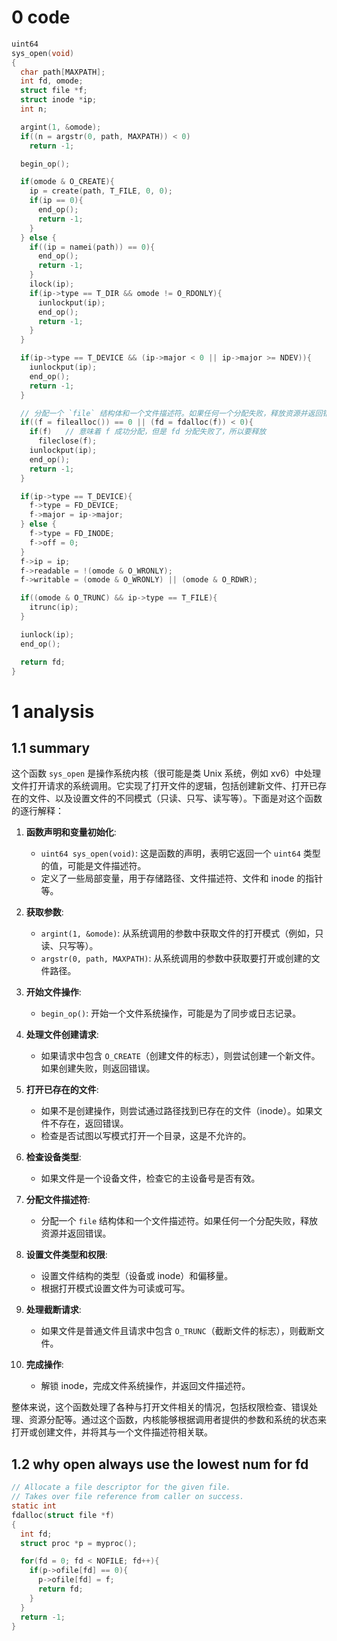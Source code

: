 # 0 code

```c
uint64
sys_open(void)
{
  char path[MAXPATH];
  int fd, omode;
  struct file *f;
  struct inode *ip;
  int n;

  argint(1, &omode);
  if((n = argstr(0, path, MAXPATH)) < 0)
    return -1;

  begin_op();

  if(omode & O_CREATE){
    ip = create(path, T_FILE, 0, 0);
    if(ip == 0){
      end_op();
      return -1;
    }
  } else {
    if((ip = namei(path)) == 0){
      end_op();
      return -1;
    }
    ilock(ip);
    if(ip->type == T_DIR && omode != O_RDONLY){
      iunlockput(ip);
      end_op();
      return -1;
    }
  }

  if(ip->type == T_DEVICE && (ip->major < 0 || ip->major >= NDEV)){
    iunlockput(ip);
    end_op();
    return -1;
  }

  // 分配一个 `file` 结构体和一个文件描述符。如果任何一个分配失败，释放资源并返回错误。
  if((f = filealloc()) == 0 || (fd = fdalloc(f)) < 0){
    if(f)   // 意味着 f 成功分配，但是 fd 分配失败了，所以要释放
      fileclose(f);
    iunlockput(ip);
    end_op();
    return -1;
  }

  if(ip->type == T_DEVICE){
    f->type = FD_DEVICE;
    f->major = ip->major;
  } else {
    f->type = FD_INODE;
    f->off = 0;
  }
  f->ip = ip;
  f->readable = !(omode & O_WRONLY);
  f->writable = (omode & O_WRONLY) || (omode & O_RDWR);

  if((omode & O_TRUNC) && ip->type == T_FILE){
    itrunc(ip);
  }

  iunlock(ip);
  end_op();

  return fd;
}

```

# 1 analysis

## 1.1 summary
这个函数 `sys_open` 是操作系统内核（很可能是类 Unix 系统，例如 xv6）中处理文件打开请求的系统调用。它实现了打开文件的逻辑，包括创建新文件、打开已存在的文件、以及设置文件的不同模式（只读、只写、读写等）。下面是对这个函数的逐行解释：

1. **函数声明和变量初始化**:
   - `uint64 sys_open(void)`: 这是函数的声明，表明它返回一个 `uint64` 类型的值，可能是文件描述符。
   - 定义了一些局部变量，用于存储路径、文件描述符、文件和 inode 的指针等。

2. **获取参数**:
   - `argint(1, &omode)`: 从系统调用的参数中获取文件的打开模式（例如，只读、只写等）。
   - `argstr(0, path, MAXPATH)`: 从系统调用的参数中获取要打开或创建的文件路径。

3. **开始文件操作**:
   - `begin_op()`: 开始一个文件系统操作，可能是为了同步或日志记录。

4. **处理文件创建请求**:
   - 如果请求中包含 `O_CREATE`（创建文件的标志），则尝试创建一个新文件。如果创建失败，则返回错误。

5. **打开已存在的文件**:
   - 如果不是创建操作，则尝试通过路径找到已存在的文件（inode）。如果文件不存在，返回错误。
   - 检查是否试图以写模式打开一个目录，这是不允许的。

6. **检查设备类型**:
   - 如果文件是一个设备文件，检查它的主设备号是否有效。

7. **分配文件描述符**:
   - 分配一个 `file` 结构体和一个文件描述符。如果任何一个分配失败，释放资源并返回错误。

8. **设置文件类型和权限**:
   - 设置文件结构的类型（设备或 inode）和偏移量。
   - 根据打开模式设置文件为可读或可写。

9. **处理截断请求**:
   - 如果文件是普通文件且请求中包含 `O_TRUNC`（截断文件的标志），则截断文件。

10. **完成操作**:
    - 解锁 inode，完成文件系统操作，并返回文件描述符。

整体来说，这个函数处理了各种与打开文件相关的情况，包括权限检查、错误处理、资源分配等。通过这个函数，内核能够根据调用者提供的参数和系统的状态来打开或创建文件，并将其与一个文件描述符相关联。

## 1.2 why open always use the lowest num for fd

```c
// Allocate a file descriptor for the given file.
// Takes over file reference from caller on success.
static int
fdalloc(struct file *f)
{
  int fd;
  struct proc *p = myproc();

  for(fd = 0; fd < NOFILE; fd++){
    if(p->ofile[fd] == 0){
      p->ofile[fd] = f;
      return fd;
    }
  }
  return -1;
}

```